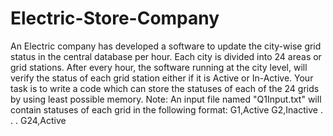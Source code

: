 # Electric-Store-Company

An Electric company has developed a software to update the city-wise grid status in the central
database per hour. Each city is divided into 24 areas or grid stations. After every hour, the software
running at the city level, will verify the status of each grid station either if it is Active or In-Active.
Your task is to write a code which can store the statuses of each of the 24 grids by using least
possible memory.
Note: An input file named "Q1Input.txt" will contain statuses of each grid in the following format:
G1,Active
G2,Inactive
.
.
.
G24,Active

